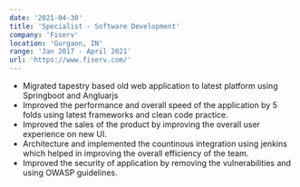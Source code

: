```yaml
---
date: '2021-04-30'
title: 'Specialist - Software Development'
company: 'Fiserv'
location: 'Gurgaon, IN'
range: 'Jan 2017 - April 2021'
url: 'https://www.fiserv.com/'
---
```


- Migrated tapestry based old web application to latest platform using Springboot and Angluarjs
- Improved the performance and overall speed of the application by 5 folds using latest frameworks and clean code practice.
- Improved the sales of the product by improving the overall user experience on new UI.
- Architecture and implemented the countinous integration using jenkins which helped in improving the overall efficiency of the team.
- Improved the security of application by removing the vulnerabilities and using OWASP guidelines.
